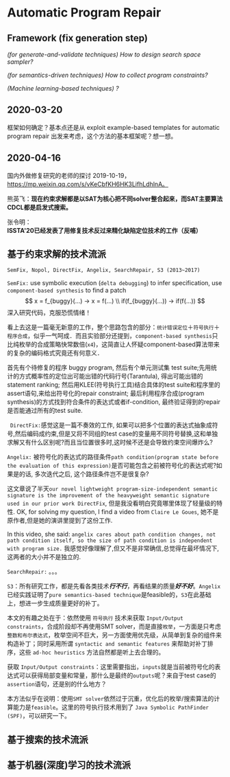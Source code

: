 # Automatic Program Repair

## Framework (fix generation step)

*(for generate-and-validate techniques) How to design search space sampler?*

*(for semantics-driven techniques) How to collect program constraints?*

*(Machine learning-based techniques) ?*

## 2020-03-20

框架如何确定？基本点还是从 exploit example-based templates for automatic program repair 出发来考虑，这个方法的基本框架呢？想一想。

## 2020-04-16

国内外做修复研究的老师的探讨 2019-10-19，https://mp.weixin.qq.com/s/vKeCbfKH6HK3LifhLdhlnA。

熊英飞：**现在约束求解都是以SAT为核心把不同solver整合起来，而SAT主要算法CDCL都是启发式搜索。**

张令明：**ISSTA'20已经发表了用修复技术反过来精化缺陷定位技术的工作（反哺）**

## 基于约束求解的技术流派

`SemFix, Nopol, DirectFix, Angelix, SearchRepair, S3 (2013~2017)`

`SemFix:` use symbolic execution (`delta debugging`) to infer specification,  use `component-based synthesis` to find a patch
$$
x = f_{buggy}(...) → x = f(...) \\
if(f_{buggy}(...)) → if(f(...))
$$
深入研究代码，克服恐慌情绪！

看上去这是一篇毫无新意的工作，整个思路包含的部分：`统计错误定位`＋`符号执行`＋`程序合成`，似乎一气呵成．而且实验部分还提到，`component-based synthesis`只比纯枚举的合成策略快常数倍(`x4`)，这简直让人怀疑component-based算法带来的复杂的编码格式究竟还有何意义．

首先有个待修复的程序 buggy program, 然后有个单元测试集 test suite;先用统计的方式概率性的定位出可能出错的代码行号(Tarantula), 得出可能出错的 statement ranking; 然后用KLEE(符号执行工具)结合具体的test suite和程序里的assert语句,来给出符号化的repair constraint; 最后利用程序合成(program synthesis)的方式找到符合条件的表达式或者if-condition, 最终验证得到的repair是否能通过所有的test suite.

` DirectFix:`感觉这是一篇不奏效的工作, 如果可以把多个位置的表达式抽象成符号,然后编码成约束,但是又将不同组的test  case的变量用不同符号替换,这和单独求解又有什么区别呢?而且当位置很多时,这时候不还是会导致约束空间爆炸么?

`Angelix:` 被符号化的表达式的路径条件`path condition(program state before the evaluation of this expression)`是否可能包含之前被符号化的表达式呢?如果是的话, 多次迭代之后, 这个路径条件岂不是很复杂?

这文章说了半天`our novel lightweight program-size-independent semantic signature is the improvement of the heavyweight semantic signature used in our prior work DirectFix`, 但是我没看明白究竟哪里体现了轻量级的特性. OK, for solving my question, I find a video from `Claire Le Goues`, 她不是原作者,但是她的演讲里提到了这份工作.

In this video, she said: `angelix cares about path condition changes, not path condition itself, so the size of path condition is independent with program size.` 我感觉好像理解了,但又不是非常确信,总觉得在最坏情况下,这两者的大小并不是独立的.

`SearchRepair:`  。。。

`S3`：所有研究工作，都是先看各类技术***行不行***，再看结果的质量***好不好***。`Angelix`已经实践证明了`pure semantics-based technique`是feasible的，`S3`在此基础上，想进一步生成质量更好的补丁。

本文的有趣之处在于：依然使用 `符号执行` 技术来获取 `Input/Output constraints`，合成阶段却不再使用SMT solver，而是直接`枚举`，一方面是只考虑 `整数和布尔表达式`，枚举空间不巨大，另一方面使用优先级，从简单到复杂的组件来构造补丁；同时采用所谓 `syntactic and semantic features` 来帮助对补丁排序，这些 `ad-hoc heuristics` 方法自然都是听上去合理的。

获取 `Input/Output constraints`：这里需要指出，`inputs`就是当前被符号化的表达式可以获得局部变量和常量，那什么是最终的`outputs`呢？来自于test case的`assertion`语句，还是别的什么地方？

本方法似乎在说明：使用`SMT solver`依然过于沉重，优化后的枚举/搜索算法的计算能力是`feasible`。这里的符号执行技术用到了 `Java Symbolic PathFinder (SPF)`，可以研究一下。



## 基于搜索的技术流派



##  基于机器(深度)学习的技术流派